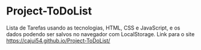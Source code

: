 # Project-ToDoList
Lista de Tarefas usando as tecnologias, HTML, CSS e JavaScript, e os dados podendo ser salvos no navegador com LocalStorage.
Link para o site https://cajui54.github.io/Project-ToDoList/


